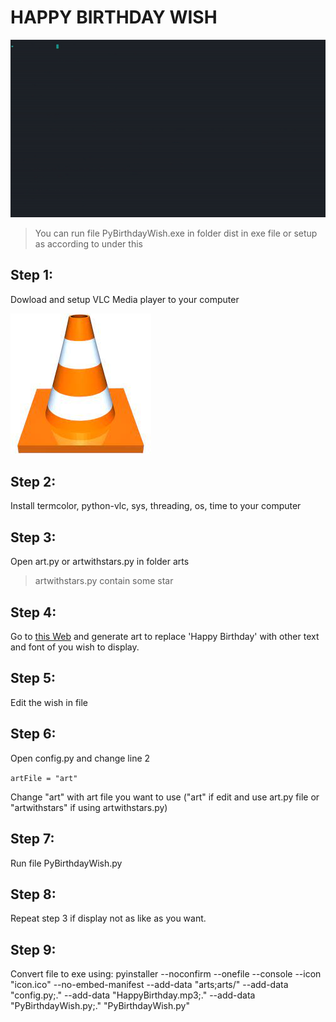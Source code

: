 # HAPPY BIRTHDAY WISH

![Gif](image\PyBirthdayWish.gif)

>You can run file PyBirthdayWish.exe in folder dist in exe file or setup as according to under this


## Step 1: 
Dowload and setup VLC Media player to your computer

![VLC](image/VLC.png)

## Step 2: 
Install termcolor, python-vlc, sys, threading, os, time to your computer

## Step 3: 
Open art.py or artwithstars.py in folder arts
> artwithstars.py contain some star

## Step 4: 
Go to [this Web](https://patorjk.com/software/taag/#p=display&f=Crawford2&t=Happy%20Birthday%0A%20%20%20%20%20%20Name) and generate art to replace 'Happy Birthday' with other text and font of you wish to display.


## Step 5: 
Edit the wish in file

## Step 6: 
Open config.py and change line 2

```artFile = "art"``` 

Change "art" with art file you want to use ("art" if edit and use art.py file or "artwithstars" if using artwithstars.py)

## Step 7: 
Run file PyBirthdayWish.py

## Step 8: 
Repeat step 3 if display not as like as you want.

## Step 9: 
Convert file to exe using: pyinstaller --noconfirm --onefile --console --icon "icon.ico" --no-embed-manifest --add-data "arts;arts/" --add-data "config.py;." --add-data "HappyBirthday.mp3;." --add-data "PyBirthdayWish.py;." "PyBirthdayWish.py"



